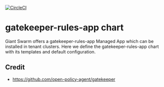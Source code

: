 [![CircleCI](https://circleci.com/gh/giantswarm/gatekeeper-rules-app.svg?style=shield)](https://circleci.com/gh/giantswarm/gatekeeper-rules-app)

# gatekeeper-rules-app chart

Giant Swarm offers a gatekeeper-rules-app Managed App which can be installed in tenant clusters.
Here we define the gatekeeper-rules-app chart with its templates and default configuration.

## Credit

* https://github.com/open-policy-agent/gatekeeper
